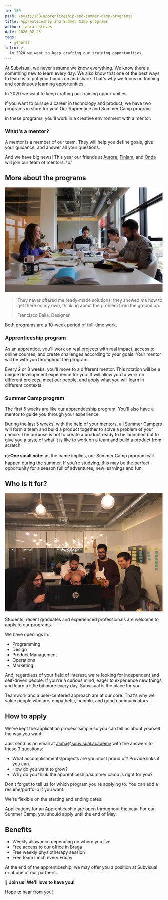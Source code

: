 ```yaml
---
id: 150
path: /posts/150-apprenticeship-and-summer-camp-programs/
title: Apprenticeship and Summer Camp programs
author: laura-esteves
date: 2020-02-23
tags:
  - general
intro: >
  In 2020 we want to keep crafting our training opportunities.
---
```


At Subvisual, we never assume we know everything. We know there's something new
to learn every day. We also know that one of the best ways to learn is to put
your hands on and share. That's why we focus on training and continuous
learning opportunities.

In 2020 we want to keep crafting our training opportunities.

If you want to pursue a career in technology and product, we have two programs
in store for you! Our Apprentice and Summer Camp program.

In these programs, you'll work in a creative environment with a mentor.

### What's a mentor?

A mentor is a member of our team. They will help you define goals, give your
guidance, and answer all your questions.

And we have big news! This year our friends at [Aurora], [Finiam], and [Onda]
will join our team of mentors. \o/

## More about the programs

![](./1.jpeg)

> They never offered me ready-made solutions, they showed me how to get there
> on my own, thinking about the problem from the ground up.
>
> Francisco Baila, Designer

Both programs are a 10-week period of full-time work.

### Apprenticeship program

As an apprentice, you'll work on real projects with real impact, access to
online courses, and create challenges according to your goals. Your mentor will
be with you throughout the program.

Every 2 or 3 weeks, you'll move to a different mentor. This rotation will be a
unique development experience for you. It will allow you to work on different
projects, meet our people, and apply what you will learn in different contexts.

### Summer Camp program

The first 5 weeks are like our apprenticeship program. You'll also have a
mentor to guide you through your experience.

During the last 5 weeks, with the help of your mentors, all Summer Campers will
form a team and build a product together to solve a problem of your choice. The
purpose is not to create a product ready to be launched but to give you a taste
of what it is like to work on a team and build a product from scratch.

**👉One small note:** as the name implies, our Summer Camp program will happen
during the summer. If you're studying, this may be the perfect opportunity for
a season full of adventures, new learnings and fun.

## Who is it for?

![](./2.jpeg)

Students, recent graduates and experienced professionals are welcome to apply
to our programs.

We have openings in:

- Programming
- Design
- Product Management
- Operations
- Marketing

And, regardless of your field of interest, we're looking for independent and
self-driven people. If you're a curious mind, eager to experience new things
and learn a little bit more every day, Subvisual is the place for you.

Teamwork and a user-centered approach are at our core. That's why we value
people who are, empathetic, humble, and good communicators.

## How to apply

We've kept the application process simple so you can tell us about yourself the
way you want.

Just send us an email at [aloha@subvisual.academy] with the answers to these 3
questions:

- What accomplishments/projects are you most proud of? Provide links if you
  can.
- How do you want to grow?
- Why do you think the apprenticeship/summer camp is right for you?

Don't forget to tell us for which program you're applying to. You can add a
resume/portfolio if you want.

We're flexible on the starting and ending dates.

Applications for an Apprenticeship are open throughout the year. For our Summer
Camp, you should apply until the end of May.

## Benefits

- Weekly allowance depending on where you live
- Free access to our office in Braga
- Free weekly physiotherapy session
- Free team lunch every Friday

At the end of the apprenticeship, we may offer you a position at Subvisual or
at one of our partners.

**💪 Join us! We'll love to have you!**

Hope to hear from you!

[Aurora]: https://auroradigital.co/
[Finiam]: https://www.finiam.com/
[Onda]: https://ondastudio.co/
[aloha@subvisual.academy]: mailto:aloha@subvisual.academy
